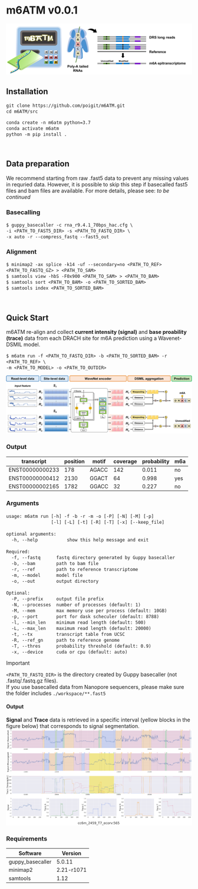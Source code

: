 # m6ATM v0.0.1
![m6ATM](intro.png) 

## Installation
```
git clone https://github.com/poigit/m6ATM.git
cd m6ATM/src
```
```shell
conda create -n m6atm python=3.7
conda activate m6atm
python -m pip install .
```
<br>

## Data preparation
We recommend starting from raw .fast5 data to prevent any missing values in requried data. 
However, it is possible to skip this step if basecalled fast5 files and bam files are available. 
For more details, please see: *to be continued*

### Basecalling
```shell
$ guppy_basecaller -c rna_r9.4.1_70bps_hac.cfg \
-i <PATH_TO_FAST5_DIR> -s <PATH_TO_FASTQ_DIR> \
-x auto -r --compress_fastq --fast5_out  
```
### Alignment
```shell
$ minimap2 -ax splice -k14 -uf --secondary=no <PATH_TO_REF> <PATH_TO_FASTQ_GZ> > <PATH_TO_SAM>
$ samtools view -hbS -F0x900 <PATH_TO_SAM> > <PATH_TO_BAM>
$ samtools sort <PATH_TO_BAM> -o <PATH_TO_SORTED_BAM> 	
$ samtools index <PATH_TO_SORTED_BAM>
```
<br>

## Quick Start
m6ATM re-align and collect **current intensity (signal)** and **base proability (trace)** data from each DRACH site for m6A prediction using a Wavenet-DSMIL model.
```shell
$ m6atm run -f <PATH_TO_FASTQ_DIR> -b <PATH_TO_SORTED_BAM> -r <PATH_TO_REF> \
-m <PATH_TO_MODEL> -o <PATH_TO_OUTDIR>
```
![m6ATM](model.png)

### Output
| transcript | position | motif | coverage | probability | m6a 
| --- | --- | --- | --- | --- | --- |
| ENST00000000233 | 178 | AGACC | 142 | 0.011 | no |
| ENST00000000412 | 2130 | GGACT | 64 | 0.998 | yes |
| ENST00000002165 | 1782 | GGACC | 32 | 0.227 | no |

### Arguments
```
usage: m6atm run [-h] -f -b -r -m -o [-P] [-N] [-M] [-p]
                 [-l] [-L] [-t] [-R] [-T] [-x] [--keep_file]

optional arguments:
  -h, --help           show this help message and exit

Required:
  -f, --fastq      fastq directory generated by Guppy basecaller
  -b, --bam        path to bam file
  -r, --ref        path to reference transcriptome
  -m, --model      model file
  -o, --out        output directory

Optional:
  -P, --prefix     output file prefix
  -N, --processes  number of processes (default: 1)
  -M, --mem        max memory use per process (default: 10GB)
  -p, --port       port for dask scheculer (default: 8788)
  -l, --min_len    minimum read length (default: 500)
  -L, --max_len    maximum read length (default: 20000)
  -t, --tx         transcript table from UCSC
  -R, --ref_gn     path to reference genome
  -T, --thres      probability threshold (default: 0.9)
  -x, --device     cuda or cpu (default: auto)
```

> [!IMPORTANT]
> ```<PATH_TO_FASTQ_DIR>``` is the directory created by Guppy basecaller (not .fastq/.fastq.gz files).<br/>
> If you use basecalled data from Nanopore sequencers, please make sure the folder includes ```./workspace/**.fast5```

#### Output


**Signal** and **Trace** data is retrieved in a specific interval (yellow blocks in the figure below) that corresponds to signal segmentation.
![collection](fig1.png) 

### Requirements
| Software | Version |
| --- | --- |
| guppy_basecaller | 5.0.11 |
| minimap2 | 2.21-r1071 |
| samtools | 1.12 |
